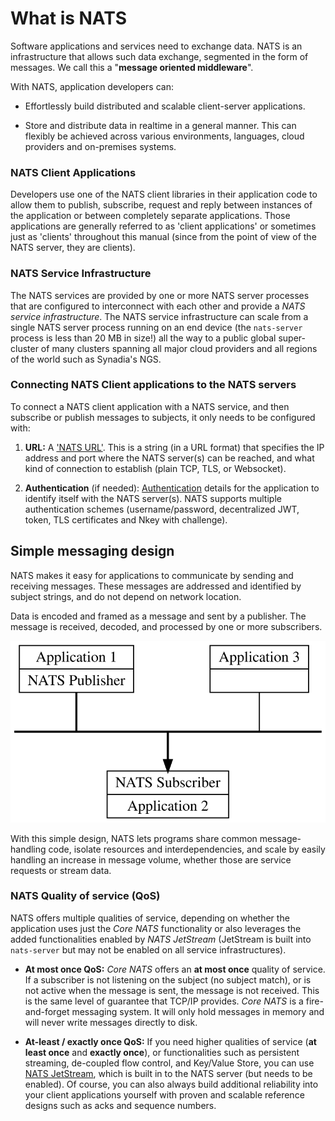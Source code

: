 # What is NATS

Software applications and services need to exchange data. NATS is an infrastructure that allows such data exchange, segmented in the form of messages. We call this a "**message oriented middleware**".

With NATS, application developers can:  

- Effortlessly build distributed and scalable client-server applications.

- Store and distribute data in realtime in a general manner. This can flexibly be achieved across various environments, languages, cloud providers and on-premises systems.

### NATS Client Applications

Developers use one of the NATS client libraries in their application code to allow them to publish, subscribe, request and reply between instances of the application or between completely separate applications. Those applications are generally referred to as 'client applications' or sometimes just as 'clients' throughout this manual (since from the point of view of the NATS server, they are clients).

### NATS Service Infrastructure

The NATS services are provided by one or more NATS server processes that are configured to interconnect with each other and provide a *NATS service infrastructure*. The NATS service infrastructure can scale from a single NATS server process running on an end device (the `nats-server` process is less than 20 MB in size!) all the way to a public global super-cluster of many clusters spanning all major cloud providers and all regions of the world such as Synadia's NGS.

### Connecting NATS Client applications to the NATS servers

To connect a NATS client application with a NATS service, and then subscribe or publish messages to subjects, it only needs to be configured with:

1. **URL:** A ['NATS URL'](/using-nats/developing-with-nats/connecting/README.md#nats-url). This is a string (in a URL format) that specifies the IP address and port where the NATS server(s) can be reached, and what kind of connection to establish (plain TCP, TLS, or Websocket).

2. **Authentication** (if needed): [Authentication](/using-nats/developing-with-nats/connecting/README.md#authentication-details) details for the application to identify itself with the NATS server(s). NATS supports multiple authentication schemes (username/password, decentralized JWT, token, TLS certificates and Nkey with challenge).

## Simple messaging design

NATS makes it easy for applications to communicate by sending and receiving messages. These messages are addressed and identified by subject strings, and do not depend on network location.

Data is encoded and framed as a message and sent by a publisher. The message is received, decoded, and processed by one or more subscribers.

![](../../.gitbook/assets/intro.svg)

With this simple design, NATS lets programs share common message-handling code, isolate resources and interdependencies, and scale by easily handling an increase in message volume, whether those are service requests or stream data.

### NATS Quality of service (QoS)

NATS offers multiple qualities of service, depending on whether the application uses just the _Core NATS_ functionality or also leverages the added functionalities enabled by _NATS JetStream_ (JetStream is built into `nats-server` but may not be enabled on all service infrastructures).  

- **At most once QoS:** _Core NATS_ offers an **at most once** quality of service. If a subscriber is not listening on the subject \(no subject match\), or is not active when the message is sent, the message is not received. This is the same level of guarantee that TCP/IP provides. _Core NATS_ is a fire-and-forget messaging system. It will only hold messages in memory and will never write messages directly to disk.

- **At-least / exactly once QoS:** If you need higher qualities of service (**at least once** and **exactly once**), or functionalities such as persistent streaming, de-coupled flow control, and Key/Value Store, you can use [NATS JetStream](/nats-concepts/jetstream/readme.md), which is built in to the NATS server (but needs to be enabled). Of course, you can also always build additional reliability into your client applications yourself with proven and scalable reference designs such as acks and sequence numbers.

